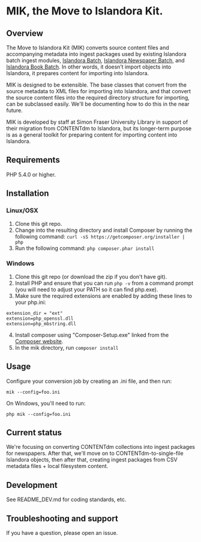 # MIK, the Move to Islandora Kit.

## Overview

The Move to Islandora Kit (MIK) converts source content files and accompanying metadata into ingest packages used by existing Islandora batch ingest modules, [Islandora Batch](https://github.com/Islandora/islandora_batch), [Islandora Newspaper Batch](https://github.com/discoverygarden/islandora_newspaper_batch), and [Islandora Book Batch](https://github.com/Islandora/islandora_book_batch). In other words, it doesn’t import objects into Islandora, it prepares content for importing into Islandora.

MIK is designed to be extensible. The base classes that convert from the source metadata to XML files for importing into Islandora, and that convert the source content files into the required directory structure for importing, can be subclassed easily. We'll be documenting how to do this in the near future.

MIK is developed by staff at Simon Fraser University Library in support of their migration from CONTENTdm to Islandora, but its longer-term purpose is as a general toolkit for preparing content for importing content into Islandora.

## Requirements

PHP 5.4.0 or higher.

## Installation

### Linux/OSX

1. Clone this git repo.
2. Change into the resulting directory and install Composer by running the following command: ```curl -sS https://getcomposer.org/installer | php```
3. Run the following command: ```php composer.phar install```

### Windows

1. Clone this git repo (or download the zip if you don't have git).
2. Install PHP and ensure that you can run `php -v` from a command prompt (you will need to adjust your PATH so it can find php.exe).
3. Make sure the required extensions are enabled by adding these lines to your php.ini:

  ```
  extension_dir = "ext"
  extension=php_openssl.dll
  extension=php_mbstring.dll
  ```
4. Install composer using "Composer-Setup.exe" linked from the [Composer website](https://getcomposer.org/doc/00-intro.md).
5. In the mik directory, run `composer install`

## Usage

Configure your conversion job by creating an .ini file, and then run:

```mik --config=foo.ini```

On Windows, you'll need to run:

```php mik --config=foo.ini```

## Current status

We're focusing on converting CONTENTdm collections into ingest packages for newspapers. After that, we'll move on to CONTENTdm-to-single-file Islandora objects, then after that, creating ingest packages from CSV metadata files + local filesystem content.

## Development

See README_DEV.md for coding standards, etc.

## Troubleshooting and support

If you have a question, please open an issue.
